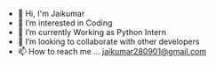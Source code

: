 - 👋 Hi, I'm Jaikumar
- 👀 I’m interested in Coding
- 🌱 I’m currently Working as Python Intern
- 💞️ I’m looking to collaborate with other developers
- 📫 How to reach me ... jaikumar280901@gmail.com

<!---
JAIKUMAR-28/JAIKUMAR-28 is a ✨ special ✨ repository because its `README.md` (this file) appears on your GitHub profile.
You can click the Preview link to take a look at your changes.
--->
